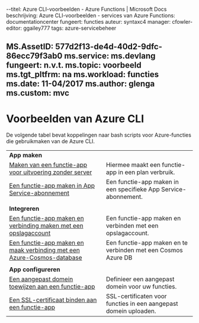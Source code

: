 --titel: Azure CLI-voorbeelden - Azure Functions | Microsoft Docs beschrijving: Azure CLI-voorbeelden - services van Azure Functions: documentationcenter fungeert: functies auteur: syntaxc4 manager: cfowler-editor: ggailey777 tags: azure-servicebeheer

MS.AssetID: 577d2f13-de4d-40d2-9dfc-86ecc79f3ab0 ms.service: ms.devlang fungeert: n.v.t. ms.topic: voorbeeld ms.tgt_pltfrm: na ms.workload: functies ms.date: 11-04/2017 ms.author: glenga ms.custom: mvc
---
# <a name="azure-cli-samples"></a>Voorbeelden van Azure CLI

De volgende tabel bevat koppelingen naar bash scripts voor Azure-functies die gebruikmaken van de Azure CLI.

| | |
|-|-|
|**App maken**||
| [Maken van een functie-app voor uitvoering zonder server](scripts/functions-cli-create-serverless.md) | Hiermee maakt een functie-app in een plan verbruik.  |
| [Een functie-app maken in App Service-abonnement](scripts/functions-cli-create-app-service-plan.md) | Een functie-app maken in een specifieke App Service-abonnement. |
| | |
|**Integreren**||
| [Een functie-app maken en verbinding maken met een opslagaccount](scripts/functions-cli-create-function-app-connect-to-storage-account.md) | Een functie-app maken en verbinden met een opslagaccount. |
| [Een functie-app maken en maak verbinding met een Azure-Cosmos-database](scripts/functions-cli-create-function-app-connect-to-cosmos-db.md) | Een functie-app maken en te verbinden met een Cosmos Azure DB |
| | |
|**App configureren**||
| [Een aangepast domein toewijzen aan een functie-app](scripts/functions-cli-configure-custom-domain.md) | Definieer een aangepast domein voor uw functies.  |
| [Een SSL-certificaat binden aan een functie-app](scripts/functions-cli-configure-ssl-certificate.md)  |  SSL-certificaten voor functies in een aangepast domein uploaden. |
<!--

|**Scale app**||

|**Connect app to resources**||
-->
